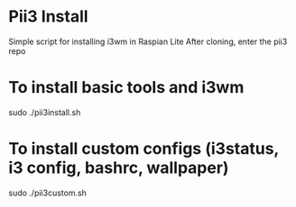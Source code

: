 # Pii3 Install 
Simple script for installing i3wm in Raspian Lite
After cloning, enter the pii3 repo
 
 # To install basic tools and i3wm
sudo ./pii3install.sh

# To install custom configs (i3status, i3 config, bashrc, wallpaper)
sudo ./pii3custom.sh

